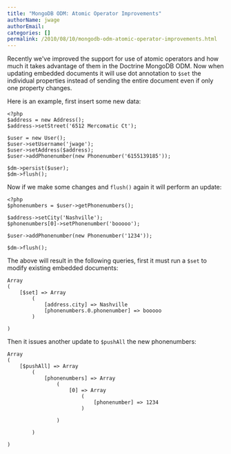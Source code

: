 ```yaml
---
title: "MongoDB ODM: Atomic Operator Improvements"
authorName: jwage
authorEmail:
categories: []
permalink: /2010/08/10/mongodb-odm-atomic-operator-improvements.html
---
```

Recently we've improved the support for use of atomic operators and how
much it takes advantage of them in the Doctrine MongoDB ODM. Now when
updating embedded documents it will use dot annotation to `$set` the
individual properties instead of sending the entire document even if
only one property changes.

Here is an example, first insert some new data:

~~~~ {.sourceCode .php}
<?php
$address = new Address();
$address->setStreet('6512 Mercomatic Ct');

$user = new User();
$user->setUsername('jwage');
$user->setAddress($address);
$user->addPhonenumber(new Phonenumber('6155139185'));

$dm->persist($user);
$dm->flush();
~~~~

Now if we make some changes and `flush()` again it will perform an
update:

~~~~ {.sourceCode .php}
<?php
$phonenumbers = $user->getPhonenumbers();

$address->setCity('Nashville');
$phonenumbers[0]->setPhonenumber('booooo');

$user->addPhonenumber(new Phonenumber('1234'));

$dm->flush();
~~~~

The above will result in the following queries, first it must run a
`$set` to modify existing embedded documents:

    Array
    (
        [$set] => Array
            (
                [address.city] => Nashville
                [phonenumbers.0.phonenumber] => booooo
            )

    )

Then it issues another update to `$pushAll` the new phonenumbers:

    Array
    (
        [$pushAll] => Array
            (
                [phonenumbers] => Array
                    (
                        [0] => Array
                            (
                                [phonenumber] => 1234
                            )

                    )

            )

    )
